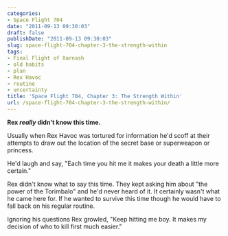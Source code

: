 ```yaml
---
categories:
- Space Flight 704
date: "2011-09-13 09:30:03"
draft: false
publishDate: "2011-09-13 09:30:03"
slug: space-flight-704-chapter-3-the-strength-within
tags:
- Final Flight of Xarnash
- old habits
- plan
- Rex Havoc
- routine
- uncertainty
title: 'Space Flight 704, Chapter 3: The Strength Within'
url: /space-flight-704-chapter-3-the-strength-within/
---
```

**Rex *really* didn't know this time.**

Usually when Rex Havoc was tortured for information he'd scoff at their
attempts to draw out the location of the secret base or superweapon or
princess.

He'd laugh and say, "Each time you hit me it makes your death a little
more certain."

Rex didn't know what to say this time. They kept asking him about "the
power of the Torimbalo" and he'd never heard of it. It certainly wasn't
what he came here for. If he wanted to survive this time though he would
have to fall back on his regular routine.

Ignoring his questions Rex growled, "Keep hitting me boy. It makes my
decision of who to kill first much easier."